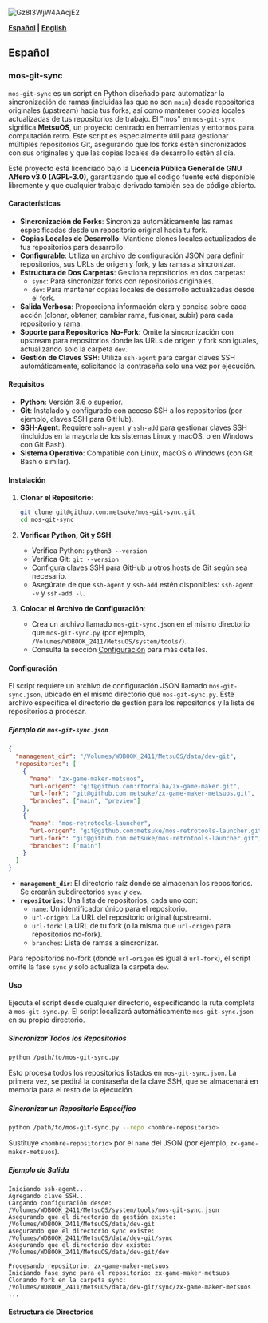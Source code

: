 ![Gz8I3WjW4AAcjE2](https://github.com/user-attachments/assets/a2de167a-816c-4931-a483-f1cce591707d)

**[Español](#español) | [English](#english)**

## Español

### mos-git-sync

`mos-git-sync` es un script en Python diseñado para automatizar la sincronización de ramas (incluidas las que no son `main`) desde repositorios originales (upstream) hacia tus forks, así como mantener copias locales actualizadas de tus repositorios de trabajo. El "mos" en `mos-git-sync` significa **MetsuOS**, un proyecto centrado en herramientas y entornos para computación retro. Este script es especialmente útil para gestionar múltiples repositorios Git, asegurando que los forks estén sincronizados con sus originales y que las copias locales de desarrollo estén al día.

Este proyecto está licenciado bajo la **Licencia Pública General de GNU Affero v3.0 (AGPL-3.0)**, garantizando que el código fuente esté disponible libremente y que cualquier trabajo derivado también sea de código abierto.

#### Características

- **Sincronización de Forks**: Sincroniza automáticamente las ramas especificadas desde un repositorio original hacia tu fork.
- **Copias Locales de Desarrollo**: Mantiene clones locales actualizados de tus repositorios para desarrollo.
- **Configurable**: Utiliza un archivo de configuración JSON para definir repositorios, sus URLs de origen y fork, y las ramas a sincronizar.
- **Estructura de Dos Carpetas**: Gestiona repositorios en dos carpetas:
  - `sync`: Para sincronizar forks con repositorios originales.
  - `dev`: Para mantener copias locales de desarrollo actualizadas desde el fork.
- **Salida Verbosa**: Proporciona información clara y concisa sobre cada acción (clonar, obtener, cambiar rama, fusionar, subir) para cada repositorio y rama.
- **Soporte para Repositorios No-Fork**: Omite la sincronización con upstream para repositorios donde las URLs de origen y fork son iguales, actualizando solo la carpeta `dev`.
- **Gestión de Claves SSH**: Utiliza `ssh-agent` para cargar claves SSH automáticamente, solicitando la contraseña solo una vez por ejecución.

#### Requisitos

- **Python**: Versión 3.6 o superior.
- **Git**: Instalado y configurado con acceso SSH a los repositorios (por ejemplo, claves SSH para GitHub).
- **SSH-Agent**: Requiere `ssh-agent` y `ssh-add` para gestionar claves SSH (incluidos en la mayoría de los sistemas Linux y macOS, o en Windows con Git Bash).
- **Sistema Operativo**: Compatible con Linux, macOS o Windows (con Git Bash o similar).

#### Instalación

1. **Clonar el Repositorio**:
   ```bash
   git clone git@github.com:metsuke/mos-git-sync.git
   cd mos-git-sync
   ```

2. **Verificar Python, Git y SSH**:
   - Verifica Python: `python3 --version`
   - Verifica Git: `git --version`
   - Configura claves SSH para GitHub u otros hosts de Git según sea necesario.
   - Asegúrate de que `ssh-agent` y `ssh-add` estén disponibles: `ssh-agent -v` y `ssh-add -l`.

3. **Colocar el Archivo de Configuración**:
   - Crea un archivo llamado `mos-git-sync.json` en el mismo directorio que `mos-git-sync.py` (por ejemplo, `/Volumes/WDBOOK_2411/MetsuOS/system/tools/`).
   - Consulta la sección [Configuración](#configuración) para más detalles.

#### Configuración

El script requiere un archivo de configuración JSON llamado `mos-git-sync.json`, ubicado en el mismo directorio que `mos-git-sync.py`. Este archivo especifica el directorio de gestión para los repositorios y la lista de repositorios a procesar.

##### Ejemplo de `mos-git-sync.json`
```json
{
  "management_dir": "/Volumes/WDBOOK_2411/MetsuOS/data/dev-git",
  "repositories": [
    {
      "name": "zx-game-maker-metsuos",
      "url-origen": "git@github.com:rtorralba/zx-game-maker.git",
      "url-fork": "git@github.com:metsuke/zx-game-maker-metsuos.git",
      "branches": ["main", "preview"]
    },
    {
      "name": "mos-retrotools-launcher",
      "url-origen": "git@github.com:metsuke/mos-retrotools-launcher.git",
      "url-fork": "git@github.com:metsuke/mos-retrotools-launcher.git",
      "branches": ["main"]
    }
  ]
}
```

- **`management_dir`**: El directorio raíz donde se almacenan los repositorios. Se crearán subdirectorios `sync` y `dev`.
- **`repositories`**: Una lista de repositorios, cada uno con:
  - `name`: Un identificador único para el repositorio.
  - `url-origen`: La URL del repositorio original (upstream).
  - `url-fork`: La URL de tu fork (o la misma que `url-origen` para repositorios no-fork).
  - `branches`: Lista de ramas a sincronizar.

Para repositorios no-fork (donde `url-origen` es igual a `url-fork`), el script omite la fase `sync` y solo actualiza la carpeta `dev`.

#### Uso

Ejecuta el script desde cualquier directorio, especificando la ruta completa a `mos-git-sync.py`. El script localizará automáticamente `mos-git-sync.json` en su propio directorio.

##### Sincronizar Todos los Repositorios
```bash
python /path/to/mos-git-sync.py
```
Esto procesa todos los repositorios listados en `mos-git-sync.json`. La primera vez, se pedirá la contraseña de la clave SSH, que se almacenará en memoria para el resto de la ejecución.

##### Sincronizar un Repositorio Específico
```bash
python /path/to/mos-git-sync.py --repo <nombre-repositorio>
```
Sustituye `<nombre-repositorio>` por el `name` del JSON (por ejemplo, `zx-game-maker-metsuos`).

##### Ejemplo de Salida
```plaintext
Iniciando ssh-agent...
Agregando clave SSH...
Cargando configuración desde: /Volumes/WDBOOK_2411/MetsuOS/system/tools/mos-git-sync.json
Asegurando que el directorio de gestión existe: /Volumes/WDBOOK_2411/MetsuOS/data/dev-git
Asegurando que el directorio sync existe: /Volumes/WDBOOK_2411/MetsuOS/data/dev-git/sync
Asegurando que el directorio dev existe: /Volumes/WDBOOK_2411/MetsuOS/data/dev-git/dev

Procesando repositorio: zx-game-maker-metsuos
Iniciando fase sync para el repositorio: zx-game-maker-metsuos
Clonando fork en la carpeta sync: /Volumes/WDBOOK_2411/MetsuOS/data/dev-git/sync/zx-game-maker-metsuos
...
```

#### Estructura de Directorios